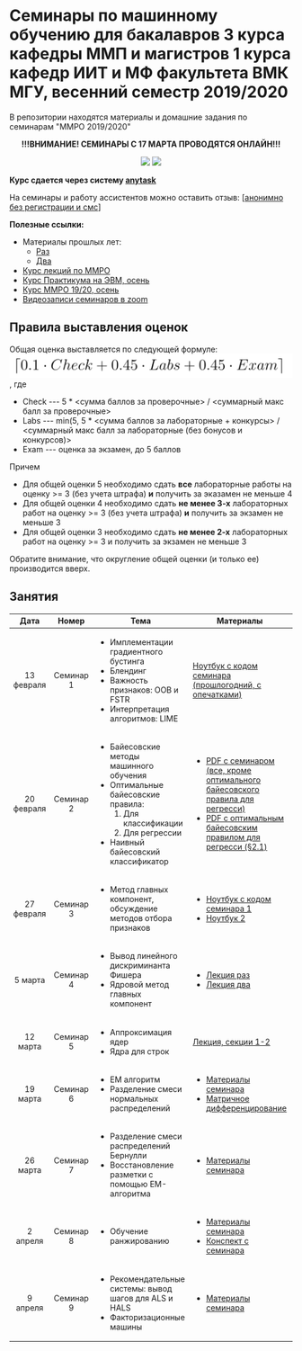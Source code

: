 # Семинары по машинному обучению для бакалавров 3 курса кафедры ММП и магистров 1 курса кафедр ИИТ и МФ факультета ВМК МГУ, весенний семестр 2019/2020
В репозитории находятся материалы и домашние задания по семинарам "ММРО 2019/2020"

<p align="center">
  <b>!!!ВНИМАНИЕ! СЕМИНАРЫ С 17 МАРТА ПРОВОДЯТСЯ ОНЛАЙН!!!</b>
</p>

<p align="center">
<img src="http://funzoo.ru/uploads/posts/2009-11/1258648863_tn.jpg" height=200pt> <img src="https://github.com/mmp-mmro-team/mmp_mmro_spring_2020/blob/master/trash/kernel_trick.jpg" height=200pt>
</p>

**Курс сдается через систему [anytask](https://anytask.org/course/668)**

На семинары и работу ассистентов можно оставить отзыв: [[анонимно без регистрации и смс](https://docs.google.com/forms/d/e/1FAIpQLSf_wnrm52RfnHkqZPbsWOpjzd9Uelwq5Jk0elZYGH2p-vQyaw/viewform)]

**Полезные ссылки:**

* Материалы прошлых лет:
  - [Раз](https://github.com/esokolov/ml-course-msu)
  - [Два](https://github.com/esokolov/ml-course-hse)
* [Курс лекций по ММРО](http://www.machinelearning.ru/wiki/index.php?title=%D0%9C%D0%B0%D1%82%D0%B5%D0%BC%D0%B0%D1%82%D0%B8%D1%87%D0%B5%D1%81%D0%BA%D0%B8%D0%B5_%D0%BC%D0%B5%D1%82%D0%BE%D0%B4%D1%8B_%D1%80%D0%B0%D1%81%D0%BF%D0%BE%D0%B7%D0%BD%D0%B0%D0%B2%D0%B0%D0%BD%D0%B8%D1%8F_%D0%BE%D0%B1%D1%80%D0%B0%D0%B7%D0%BE%D0%B2_%28%D0%BA%D1%83%D1%80%D1%81_%D0%BB%D0%B5%D0%BA%D1%86%D0%B8%D0%B9%2C_%D0%92.%D0%92.%D0%9A%D0%B8%D1%82%D0%BE%D0%B2%29)
* [Курс Практикума на ЭВМ, осень](https://github.com/mmp-practicum-team/mmp_practicum_fall_2019)
* [Курс ММРО 19/20, осень](https://github.com/mmp-mmro-team/mmp_mmro_fall_2019)
* [Видеозаписи семинаров в zoom](https://www.youtube.com/playlist?list=PLVF5PzSHILHS4D2vIDyBmnAsMyLLFc6Ir)

## Правила выставления оценок

Общая оценка выставляется по следующей формуле:
![](https://github.com/mmp-mmro-team/mmp_mmro_spring_2020/blob/master/trash/formula.png)
, где 

* Check --- 5 * <сумма баллов за проверочные> / <суммарный макс балл за проверочные>
* Labs --- min(5, 5 * <сумма баллов за лабораторные + конкурсы> / <суммарный макс балл за лабораторные (без бонусов и конкурсов)>
* Exam --- оценка за экзамен, до 5 баллов

Причем
* Для общей оценки 5 необходимо сдать **все** лабораторные работы на оценку >= 3 (без учета штрафа) **и** получить за эказамен не меньше 4
* Для общей оценки 4 необходимо сдать **не менее 3-х** лабораторных работ на оценку >= 3 (без учета штрафа) **и** получить за экзамен не меньше 3
* Для общей оценки 3 необходимо сдать **не менее 2-х** лабораторных работ на оценку >= 3 и получить за экзамен не меньше 3

Обратите внимание, что округление общей оценки (и только ее) производится вверх.
## Занятия

| Дата | Номер | Тема | Материалы | ДЗ |
| :---: | :---: | --- | --- | --- |
| 13 февраля  | Семинар 1  | <ul><li>Имплементации градиентного бустинга</li><li>Блендинг</li><li>Важность признаков: OOB и FSTR</li><li>Интерпретация алгоритмов: LIME</li></ul> | [Ноутбук с кодом семинара (прошлогодний, с опечатками)](https://github.com/esokolov/ml-course-hse/blob/master/2019-fall/seminars/sem10-gbm.ipynb) | ¯\\\_(ツ)\_/¯ |
| 20 февраля  | Семинар 2  | <ul><li>Байесовские методы машинного обучения</li><li>Оптимальные байесовские правила:<ol><li>Для классификации</li><li>Для регрессии</li></ol></li><li>Наивный байесовский классификатор</li></ul> | <ul><li>[PDF с семинаром (все, кроме оптимального байесовского правила для регресси)](https://github.com/mmp-mmro-team/mmp_mmro_spring_2020/blob/master/seminars/sem2-bayes.pdf)</li><li>[PDF с оптимальным байесовским правилом для регресси (§2.1)](https://github.com/mmp-mmro-team/mmp_mmro_spring_2020/blob/master/seminars/sem2.5-ensembles.pdf) </li></ul> | ¯\\\_(ツ)\_/¯ |
| 27 февраля  | Семинар 3  | <ul><li>Метод главных компонент, обсуждение методов отбора признаков</li></ul> | <ul><li>[Ноутбук с кодом семинара 1](https://colab.research.google.com/drive/1N5jvNGNibBSgLBrCPRV6NbXxvCAYsQI7)</li><li>[Ноутбук 2](https://github.com/esokolov/ml-course-hse/blob/master/2019-fall/seminars/sem11_clustering%2Bpca.ipynb)</li></ul> | ¯\\\_(ツ)\_/¯ |
| 5 марта  | Семинар 4  | <ul><li>Вывод линейного дискриминанта Фишера</li><li>Ядровой метод главных компонент</li></ul> | <ul><li>[Лекция раз](https://github.com/esokolov/ml-course-hse/blob/master/2017-spring/seminars/sem15-fld.pdf)</li><li>[Лекция два](https://github.com/esokolov/ml-course-hse/blob/master/2017-spring/lecture-notes/lecture16-kernels.pdf)</li></ul>| ¯\\\_(ツ)\_/¯ |
| 12 марта  | Семинар 5  | <ul><li>Аппроксимация ядер</li><li>Ядра для строк</li></ul> | [Лекция, секции 1-2](https://github.com/esokolov/ml-course-hse/blob/master/2018-spring/lecture-notes/lecture14-kernels.pdf)| [ДЗ 1](homework-practice/homework-practice-01.ipynb)|
| 19 марта  | Семинар 6  | <ul><li>EM алгоритм</li><li>Разделение смеси нормальных распределений</li></ul> | <ul><li>[Материалы семинара](https://github.com/mmp-mmro-team/mmp_mmro_spring_2020/blob/master/seminars/sem6-em.pdf)</li><li>[Матричное дифференцирование](https://github.com/mmp-mmro-team/mmp_mmro_spring_2020/blob/master/seminars/sem6.5-matrix_differentiation.pdf)</li></ul>| ¯\\\_(ツ)\_/¯ |
| 26 марта  | Семинар 7  | <ul><li>Разделение смеси распределений Бернулли</li><li>Восстановление разметки с помощью EM-алгоритма</li></ul> | <ul><li>[Материалы семинара](https://github.com/mmp-mmro-team/mmp_mmro_spring_2020/blob/master/seminars/sem6-em.pdf)</li></ul>| [Теор ДЗ](https://github.com/mmp-mmro-team/mmp_mmro_spring_2020/blob/master/homework-theory/homework-theory-em.pdf) |
| 2 апреля  | Семинар 8  | <ul><li>Обучение ранжированию</li></ul> | <ul><li>[Материалы семинара](https://github.com/mmp-mmro-team/mmp_mmro_spring_2020/blob/master/seminars/lecture-ranking.pdf)</li><li>[Конспект с семинара](https://github.com/mmp-mmro-team/mmp_mmro_spring_2020/blob/master/seminars/lecture-notes-ranking.pdf)</li></ul>| ¯\\\_(ツ)\_/¯ |
| 9 апреля  | Семинар 9  | <ul><li>Рекомендательные системы: вывод шагов для ALS и HALS</li><li>Факторизационные машины</li></ul> | <ul><li>[Материалы семинара](https://github.com/esokolov/ml-course-hse/blob/master/2019-spring/seminars/sem19-recommendations.pdf)</li></ul>| [ДЗ 2](https://github.com/mmp-mmro-team/mmp_mmro_spring_2020/tree/master/homework-practice/homework-practice-02) |
